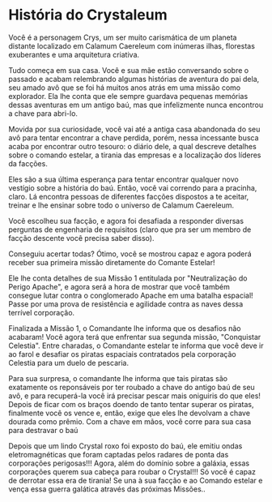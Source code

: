 # História do Crystaleum

Você é a personagem Crys, um ser muito carismática de um planeta distante localizado em Calamum Caereleum com inúmeras ilhas, florestas exuberantes e uma arquitetura criativa.

Tudo começa em sua casa. Você e sua mãe estão conversando sobre o passado e acabam relembrando algumas histórias de aventura do pai dela, seu amado avô que se foi há muitos anos atrás em uma missão como explorador. Ela lhe conta que ele sempre guardava pequenas memórias dessas aventuras em um antigo baú, mas que infelizmente nunca encontrou a chave para abri-lo.

Movida por sua curiosidade, você vai até a antiga casa abandonada do seu avô para tentar encontrar a chave perdida, porém, nessa incessante busca acaba por encontrar outro tesouro: o diário dele, a qual descreve detalhes sobre o comando estelar, a tirania das empresas e a localização dos líderes da facções.

Eles são a sua última esperança para tentar encontrar qualquer novo vestígio sobre a história do baú. Então, você vai correndo para a pracinha, claro. Lá encontra pessoas de diferentes facções dispostos a te aceitar, treinar e lhe ensinar sobre todo o universo de Calamum Caereleum.

Você escolheu sua facção, e agora foi desafiada a responder diversas perguntas de engenharia de requisitos (claro que pra ser um membro de facção descente você precisa saber disso).

Conseguiu acertar todas? Ótimo, você se mostrou capaz e agora poderá receber sua primeira missão diretamente do Comante Estelar!

Ele lhe conta detalhes de sua Missão 1 entitulada por "Neutralização do Perigo Apache", e agora será a hora de mostrar que você também consegue lutar contra o conglomerado Apache em uma batalha espacial! Passe por uma prova de resistência e agilidade contra as naves dessa terrível corporação. 

Finalizada a Missão 1, o Comandante lhe informa que os desafios não acabaram! Você agora terá que enfrentar sua segunda missão, "Conquistar Celestia". Entre charadas, o Comandante estelar te informa que você deve ir ao farol e desafiar os piratas espaciais contratados pela corporação Celestia para um duelo de pescaria. 

Para sua surpresa, o comandante lhe informa que tais piratas são exatamente os reponsáveis por ter roubado a chave do antigo baú de seu avô, e para recuperá-la você irá precisar pescar mais oniguiris do que eles! Depois de ficar com os braços doendo de tanto tentar superar os piratas, finalmente você os vence e, então, exige que eles lhe devolvam a chave dourada como prêmio. Com a chave em mãos, você corre para sua casa para destravar o baú

Depois que um lindo Crystal roxo foi exposto do baú, ele emitiu ondas eletromagnéticas que foram captadas pelos radares de ponta das corporações perigosas!!! Agora, além do domínio sobre a galáxia, essas corporações querem sua cabeça para roubar o Crystal!!! Só você é capaz de derrotar essa era de tirania! Se una à sua facção e ao Comando estelar e vença essa guerra galática através das próximas Missões.. 
